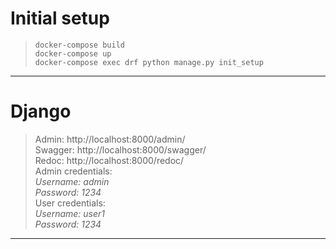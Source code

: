 # Initial setup

>`docker-compose build`<br>
`docker-compose up`<br>
`docker-compose exec drf python manage.py init_setup`
<hr>

# Django
>Admin: http://localhost:8000/admin/ <br>
Swagger: http://localhost:8000/swagger/ <br>
Redoc: http://localhost:8000/redoc/ <br>
Admin credentials: <br>
*Username: admin* <br>
*Password: 1234* <br>
User credentials: <br>
*Username: user1* <br>
*Password: 1234* <br>
<hr>
